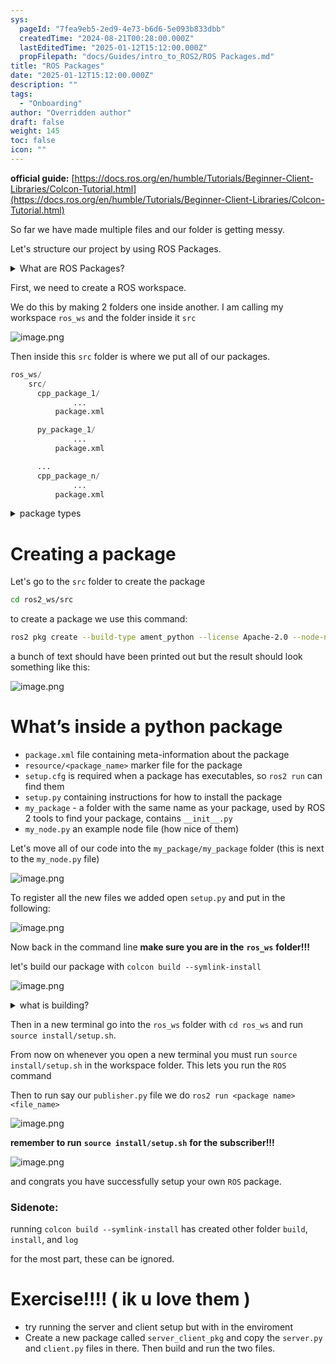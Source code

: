 ```yaml
---
sys:
  pageId: "7fea9eb5-2ed9-4e73-b6d6-5e093b833dbb"
  createdTime: "2024-08-21T00:28:00.000Z"
  lastEditedTime: "2025-01-12T15:12:00.000Z"
  propFilepath: "docs/Guides/intro_to_ROS2/ROS Packages.md"
title: "ROS Packages"
date: "2025-01-12T15:12:00.000Z"
description: ""
tags:
  - "Onboarding"
author: "Overridden author"
draft: false
weight: 145
toc: false
icon: ""
---
```


**official guide:** [https://docs.ros.org/en/humble/Tutorials/Beginner-Client-Libraries/Colcon-Tutorial.html](https://docs.ros.org/en/humble/Tutorials/Beginner-Client-Libraries/Colcon-Tutorial.html)

So far we have made multiple files and our folder is getting messy.

Let's structure our project by using ROS Packages.

<details>

<summary>What are ROS Packages?</summary>

ROS Packages are, as the name implies, packages of code that are highly sharable between ROS developers.

They consist of a folder, `package.xml` file, and source code

```python
      cpp_package_1/
		      ... imagine much code files here ..
          package.xml
```

</details>

First, we need to create a ROS workspace.

We do this by making 2 folders one inside another. I am calling my workspace `ros_ws` and the folder inside it `src`

![image.png](https://prod-files-secure.s3.us-west-2.amazonaws.com/d518164a-d88e-44d1-a4ee-3adb3bd8bce0/70706947-fd18-4537-a67b-e12946812d31/image.png?X-Amz-Algorithm=AWS4-HMAC-SHA256&X-Amz-Content-Sha256=UNSIGNED-PAYLOAD&X-Amz-Credential=ASIAZI2LB466T3E7KUS3%2F20250508%2Fus-west-2%2Fs3%2Faws4_request&X-Amz-Date=20250508T110752Z&X-Amz-Expires=3600&X-Amz-Security-Token=IQoJb3JpZ2luX2VjEMn%2F%2F%2F%2F%2F%2F%2F%2F%2F%2FwEaCXVzLXdlc3QtMiJHMEUCIE%2FD8NzSuJhlb3cdsfGD9O%2BA62tVJphrUmw%2F6a7A4t92AiEAhbSrns6uLpsA4vAso6zeHYR%2Fs5%2F4AdJowOHJMHe%2BjxIq%2FwMIchAAGgw2Mzc0MjMxODM4MDUiDKV6yOjQuMxsoqFIUCrcA9PMHoEEvJs38%2FVlrNVaEyfr70A825GfMCeViREXvW1tifWfqKMo%2BGnHprfMDlptgblhs31hT6zPq8IE%2FjVLFc82aF4LIMWJylQ97%2F3HS22H9zwsYZC0MWhkta7IZn89hiyTnr9qMzn%2Fy0c6zhYLSda8pH99jwQXfwtvWX2pkvKpUtXbOYzTR2%2BTCtenW2NfXmj7q5O1xxBl0pHXpTux8kYmCVsmFKyHMimvp%2Fp09UM1Mktp6%2FPd90TKDafJtAnUJa8TeUyuRqhdJ284UY6fRmk6mZJ3G0ylPrKWHVldUDxhWNpYsZNx6KpQwRT8POppF4i1O43lCprPmM7iepHlSSmQQpw3KJa6TIpkFPA2TacXFKVsvREHcJrWZ59CUhwR1mRz4WdD9tETs2xcQmbBMZzi%2Fr03KUuzDNBEhZ%2FyV%2FufIpPHlpSQGqMTY9Ofc6sH%2FFzX3mUi1V%2F3ZLTK8bAJQQZDYYzr3HHFL2%2FCrNkiWCLJk7sD8zjV%2FmoQIET0327FRpPw6JFMqqvw8Sjq9TPTku5XZpUpYBOs3%2BzprTJtroGExl%2F3upeOPtZLCm4IDC8Bo%2Bd9ERBkmbfyRrek9mLCM2DGFQ3%2BSQbRvQuw7qVXLbu1fH9%2BVVfT9hU2ucHAMMfg8cAGOqUBuik2x734n%2FliFlKStrI8PGDbQpnDCmNSUSt2%2BmqOoKktqd7XBXXN%2BusmWAf0B6Yx0k9cKNnFxR7RwH7mY4DyZW%2Fz4XDQt%2BxwMAuHUT8LUeN0x1W0p2EhErjCou3lHfaVhhpCJCEY4JsShLZdoyhC7Z0n3M3xvR12ORV2jXE%2FLAIOMpr7dLJIfuq6np5F917DVKbfBrcqfHP%2B0QEaU6975e43k9iH&X-Amz-Signature=5587964fc847cc54430454b265bfd3fbe403b8a5d32ce31e6f2b0f6864ea3a47&X-Amz-SignedHeaders=host&x-id=GetObject)

Then inside this `src` folder is where we put all of our packages.

```python
ros_ws/
    src/
      cpp_package_1/
		      ...
          package.xml

      py_package_1/
		      ...
          package.xml

      ...
      cpp_package_n/
		      ...
          package.xml

```

<details>

<summary>package types</summary>

packages can be either `C++` or python.

the intern file structure is different for each but for this guide we will stick to creating python packages

</details>

# Creating a package

Let's go to the `src` folder to create the package

```bash
cd ros2_ws/src
```

to create a package we use this command:

```bash
ros2 pkg create --build-type ament_python --license Apache-2.0 --node-name my_node my_package
```

a bunch of text should have been printed out but the result should look something like this:

![image.png](https://prod-files-secure.s3.us-west-2.amazonaws.com/d518164a-d88e-44d1-a4ee-3adb3bd8bce0/e6cf1e3f-8512-4a3e-b131-079f800bf3e8/image.png?X-Amz-Algorithm=AWS4-HMAC-SHA256&X-Amz-Content-Sha256=UNSIGNED-PAYLOAD&X-Amz-Credential=ASIAZI2LB466T3E7KUS3%2F20250508%2Fus-west-2%2Fs3%2Faws4_request&X-Amz-Date=20250508T110752Z&X-Amz-Expires=3600&X-Amz-Security-Token=IQoJb3JpZ2luX2VjEMn%2F%2F%2F%2F%2F%2F%2F%2F%2F%2FwEaCXVzLXdlc3QtMiJHMEUCIE%2FD8NzSuJhlb3cdsfGD9O%2BA62tVJphrUmw%2F6a7A4t92AiEAhbSrns6uLpsA4vAso6zeHYR%2Fs5%2F4AdJowOHJMHe%2BjxIq%2FwMIchAAGgw2Mzc0MjMxODM4MDUiDKV6yOjQuMxsoqFIUCrcA9PMHoEEvJs38%2FVlrNVaEyfr70A825GfMCeViREXvW1tifWfqKMo%2BGnHprfMDlptgblhs31hT6zPq8IE%2FjVLFc82aF4LIMWJylQ97%2F3HS22H9zwsYZC0MWhkta7IZn89hiyTnr9qMzn%2Fy0c6zhYLSda8pH99jwQXfwtvWX2pkvKpUtXbOYzTR2%2BTCtenW2NfXmj7q5O1xxBl0pHXpTux8kYmCVsmFKyHMimvp%2Fp09UM1Mktp6%2FPd90TKDafJtAnUJa8TeUyuRqhdJ284UY6fRmk6mZJ3G0ylPrKWHVldUDxhWNpYsZNx6KpQwRT8POppF4i1O43lCprPmM7iepHlSSmQQpw3KJa6TIpkFPA2TacXFKVsvREHcJrWZ59CUhwR1mRz4WdD9tETs2xcQmbBMZzi%2Fr03KUuzDNBEhZ%2FyV%2FufIpPHlpSQGqMTY9Ofc6sH%2FFzX3mUi1V%2F3ZLTK8bAJQQZDYYzr3HHFL2%2FCrNkiWCLJk7sD8zjV%2FmoQIET0327FRpPw6JFMqqvw8Sjq9TPTku5XZpUpYBOs3%2BzprTJtroGExl%2F3upeOPtZLCm4IDC8Bo%2Bd9ERBkmbfyRrek9mLCM2DGFQ3%2BSQbRvQuw7qVXLbu1fH9%2BVVfT9hU2ucHAMMfg8cAGOqUBuik2x734n%2FliFlKStrI8PGDbQpnDCmNSUSt2%2BmqOoKktqd7XBXXN%2BusmWAf0B6Yx0k9cKNnFxR7RwH7mY4DyZW%2Fz4XDQt%2BxwMAuHUT8LUeN0x1W0p2EhErjCou3lHfaVhhpCJCEY4JsShLZdoyhC7Z0n3M3xvR12ORV2jXE%2FLAIOMpr7dLJIfuq6np5F917DVKbfBrcqfHP%2B0QEaU6975e43k9iH&X-Amz-Signature=e05da9e7f0182782c91a6525a5c6e6116473537d0c94398386323fc180141b7b&X-Amz-SignedHeaders=host&x-id=GetObject)

# What’s inside a python package

- `package.xml` file containing meta-information about the package
- `resource/<package_name>` marker file for the package
- `setup.cfg` is required when a package has executables, so `ros2 run` can find them
- `setup.py` containing instructions for how to install the package
- `my_package` - a folder with the same name as your package, used by ROS 2 tools to find your package, contains `__init__.py`
- `my_node.py` an example node file (how nice of them)

Let's move all of our code into the `my_package/my_package` folder (this is next to the `my_node.py` file)

![image.png](https://prod-files-secure.s3.us-west-2.amazonaws.com/d518164a-d88e-44d1-a4ee-3adb3bd8bce0/9ce58f11-0da9-4d3e-b86d-506a9685d378/image.png?X-Amz-Algorithm=AWS4-HMAC-SHA256&X-Amz-Content-Sha256=UNSIGNED-PAYLOAD&X-Amz-Credential=ASIAZI2LB466T3E7KUS3%2F20250508%2Fus-west-2%2Fs3%2Faws4_request&X-Amz-Date=20250508T110752Z&X-Amz-Expires=3600&X-Amz-Security-Token=IQoJb3JpZ2luX2VjEMn%2F%2F%2F%2F%2F%2F%2F%2F%2F%2FwEaCXVzLXdlc3QtMiJHMEUCIE%2FD8NzSuJhlb3cdsfGD9O%2BA62tVJphrUmw%2F6a7A4t92AiEAhbSrns6uLpsA4vAso6zeHYR%2Fs5%2F4AdJowOHJMHe%2BjxIq%2FwMIchAAGgw2Mzc0MjMxODM4MDUiDKV6yOjQuMxsoqFIUCrcA9PMHoEEvJs38%2FVlrNVaEyfr70A825GfMCeViREXvW1tifWfqKMo%2BGnHprfMDlptgblhs31hT6zPq8IE%2FjVLFc82aF4LIMWJylQ97%2F3HS22H9zwsYZC0MWhkta7IZn89hiyTnr9qMzn%2Fy0c6zhYLSda8pH99jwQXfwtvWX2pkvKpUtXbOYzTR2%2BTCtenW2NfXmj7q5O1xxBl0pHXpTux8kYmCVsmFKyHMimvp%2Fp09UM1Mktp6%2FPd90TKDafJtAnUJa8TeUyuRqhdJ284UY6fRmk6mZJ3G0ylPrKWHVldUDxhWNpYsZNx6KpQwRT8POppF4i1O43lCprPmM7iepHlSSmQQpw3KJa6TIpkFPA2TacXFKVsvREHcJrWZ59CUhwR1mRz4WdD9tETs2xcQmbBMZzi%2Fr03KUuzDNBEhZ%2FyV%2FufIpPHlpSQGqMTY9Ofc6sH%2FFzX3mUi1V%2F3ZLTK8bAJQQZDYYzr3HHFL2%2FCrNkiWCLJk7sD8zjV%2FmoQIET0327FRpPw6JFMqqvw8Sjq9TPTku5XZpUpYBOs3%2BzprTJtroGExl%2F3upeOPtZLCm4IDC8Bo%2Bd9ERBkmbfyRrek9mLCM2DGFQ3%2BSQbRvQuw7qVXLbu1fH9%2BVVfT9hU2ucHAMMfg8cAGOqUBuik2x734n%2FliFlKStrI8PGDbQpnDCmNSUSt2%2BmqOoKktqd7XBXXN%2BusmWAf0B6Yx0k9cKNnFxR7RwH7mY4DyZW%2Fz4XDQt%2BxwMAuHUT8LUeN0x1W0p2EhErjCou3lHfaVhhpCJCEY4JsShLZdoyhC7Z0n3M3xvR12ORV2jXE%2FLAIOMpr7dLJIfuq6np5F917DVKbfBrcqfHP%2B0QEaU6975e43k9iH&X-Amz-Signature=b123986e7585e2ecd66ec68771420dfc62e4086a88db6db0263c61e06f27e46f&X-Amz-SignedHeaders=host&x-id=GetObject)

To register all the new files we added open `setup.py` and put in the following:

![image.png](https://prod-files-secure.s3.us-west-2.amazonaws.com/d518164a-d88e-44d1-a4ee-3adb3bd8bce0/1cd7c262-4cae-4496-9d75-c178537d24a2/image.png?X-Amz-Algorithm=AWS4-HMAC-SHA256&X-Amz-Content-Sha256=UNSIGNED-PAYLOAD&X-Amz-Credential=ASIAZI2LB466T3E7KUS3%2F20250508%2Fus-west-2%2Fs3%2Faws4_request&X-Amz-Date=20250508T110752Z&X-Amz-Expires=3600&X-Amz-Security-Token=IQoJb3JpZ2luX2VjEMn%2F%2F%2F%2F%2F%2F%2F%2F%2F%2FwEaCXVzLXdlc3QtMiJHMEUCIE%2FD8NzSuJhlb3cdsfGD9O%2BA62tVJphrUmw%2F6a7A4t92AiEAhbSrns6uLpsA4vAso6zeHYR%2Fs5%2F4AdJowOHJMHe%2BjxIq%2FwMIchAAGgw2Mzc0MjMxODM4MDUiDKV6yOjQuMxsoqFIUCrcA9PMHoEEvJs38%2FVlrNVaEyfr70A825GfMCeViREXvW1tifWfqKMo%2BGnHprfMDlptgblhs31hT6zPq8IE%2FjVLFc82aF4LIMWJylQ97%2F3HS22H9zwsYZC0MWhkta7IZn89hiyTnr9qMzn%2Fy0c6zhYLSda8pH99jwQXfwtvWX2pkvKpUtXbOYzTR2%2BTCtenW2NfXmj7q5O1xxBl0pHXpTux8kYmCVsmFKyHMimvp%2Fp09UM1Mktp6%2FPd90TKDafJtAnUJa8TeUyuRqhdJ284UY6fRmk6mZJ3G0ylPrKWHVldUDxhWNpYsZNx6KpQwRT8POppF4i1O43lCprPmM7iepHlSSmQQpw3KJa6TIpkFPA2TacXFKVsvREHcJrWZ59CUhwR1mRz4WdD9tETs2xcQmbBMZzi%2Fr03KUuzDNBEhZ%2FyV%2FufIpPHlpSQGqMTY9Ofc6sH%2FFzX3mUi1V%2F3ZLTK8bAJQQZDYYzr3HHFL2%2FCrNkiWCLJk7sD8zjV%2FmoQIET0327FRpPw6JFMqqvw8Sjq9TPTku5XZpUpYBOs3%2BzprTJtroGExl%2F3upeOPtZLCm4IDC8Bo%2Bd9ERBkmbfyRrek9mLCM2DGFQ3%2BSQbRvQuw7qVXLbu1fH9%2BVVfT9hU2ucHAMMfg8cAGOqUBuik2x734n%2FliFlKStrI8PGDbQpnDCmNSUSt2%2BmqOoKktqd7XBXXN%2BusmWAf0B6Yx0k9cKNnFxR7RwH7mY4DyZW%2Fz4XDQt%2BxwMAuHUT8LUeN0x1W0p2EhErjCou3lHfaVhhpCJCEY4JsShLZdoyhC7Z0n3M3xvR12ORV2jXE%2FLAIOMpr7dLJIfuq6np5F917DVKbfBrcqfHP%2B0QEaU6975e43k9iH&X-Amz-Signature=ce636ce71755b13beea192a65b1f4bc965524aa07e82e52080569043b4a76d34&X-Amz-SignedHeaders=host&x-id=GetObject)

Now back in the command line **make sure you are in the** **`ros_ws`** **folder!!!**

let's build our package with `colcon build --symlink-install`

![image.png](https://prod-files-secure.s3.us-west-2.amazonaws.com/d518164a-d88e-44d1-a4ee-3adb3bd8bce0/2f2a0d27-b173-48fd-b189-5f5c0ce65619/image.png?X-Amz-Algorithm=AWS4-HMAC-SHA256&X-Amz-Content-Sha256=UNSIGNED-PAYLOAD&X-Amz-Credential=ASIAZI2LB466T3E7KUS3%2F20250508%2Fus-west-2%2Fs3%2Faws4_request&X-Amz-Date=20250508T110752Z&X-Amz-Expires=3600&X-Amz-Security-Token=IQoJb3JpZ2luX2VjEMn%2F%2F%2F%2F%2F%2F%2F%2F%2F%2FwEaCXVzLXdlc3QtMiJHMEUCIE%2FD8NzSuJhlb3cdsfGD9O%2BA62tVJphrUmw%2F6a7A4t92AiEAhbSrns6uLpsA4vAso6zeHYR%2Fs5%2F4AdJowOHJMHe%2BjxIq%2FwMIchAAGgw2Mzc0MjMxODM4MDUiDKV6yOjQuMxsoqFIUCrcA9PMHoEEvJs38%2FVlrNVaEyfr70A825GfMCeViREXvW1tifWfqKMo%2BGnHprfMDlptgblhs31hT6zPq8IE%2FjVLFc82aF4LIMWJylQ97%2F3HS22H9zwsYZC0MWhkta7IZn89hiyTnr9qMzn%2Fy0c6zhYLSda8pH99jwQXfwtvWX2pkvKpUtXbOYzTR2%2BTCtenW2NfXmj7q5O1xxBl0pHXpTux8kYmCVsmFKyHMimvp%2Fp09UM1Mktp6%2FPd90TKDafJtAnUJa8TeUyuRqhdJ284UY6fRmk6mZJ3G0ylPrKWHVldUDxhWNpYsZNx6KpQwRT8POppF4i1O43lCprPmM7iepHlSSmQQpw3KJa6TIpkFPA2TacXFKVsvREHcJrWZ59CUhwR1mRz4WdD9tETs2xcQmbBMZzi%2Fr03KUuzDNBEhZ%2FyV%2FufIpPHlpSQGqMTY9Ofc6sH%2FFzX3mUi1V%2F3ZLTK8bAJQQZDYYzr3HHFL2%2FCrNkiWCLJk7sD8zjV%2FmoQIET0327FRpPw6JFMqqvw8Sjq9TPTku5XZpUpYBOs3%2BzprTJtroGExl%2F3upeOPtZLCm4IDC8Bo%2Bd9ERBkmbfyRrek9mLCM2DGFQ3%2BSQbRvQuw7qVXLbu1fH9%2BVVfT9hU2ucHAMMfg8cAGOqUBuik2x734n%2FliFlKStrI8PGDbQpnDCmNSUSt2%2BmqOoKktqd7XBXXN%2BusmWAf0B6Yx0k9cKNnFxR7RwH7mY4DyZW%2Fz4XDQt%2BxwMAuHUT8LUeN0x1W0p2EhErjCou3lHfaVhhpCJCEY4JsShLZdoyhC7Z0n3M3xvR12ORV2jXE%2FLAIOMpr7dLJIfuq6np5F917DVKbfBrcqfHP%2B0QEaU6975e43k9iH&X-Amz-Signature=41bac89b1557df553930556f4e289d6cdcbabfb709fe90c15a97b0d2d794ce8d&X-Amz-SignedHeaders=host&x-id=GetObject)

<details>

<summary>what is building?</summary>

if you are a CS major at Rose-Hulman you will learn the answer to this in CSSE132

but TLDR; is it combines all the code files into one program that can be run easily 

</details>

Then in a new terminal go into the `ros_ws` folder with `cd ros_ws` and run `source install/setup.sh`. 

From now on whenever you open a new terminal you must run `source install/setup.sh` in the workspace folder. This lets you run the `ROS` command

Then to run say our `publisher.py` file we do `ros2 run <package name> <file_name>`

![image.png](https://prod-files-secure.s3.us-west-2.amazonaws.com/d518164a-d88e-44d1-a4ee-3adb3bd8bce0/4f4b1219-3a44-4632-aa0a-ce3471699f59/image.png?X-Amz-Algorithm=AWS4-HMAC-SHA256&X-Amz-Content-Sha256=UNSIGNED-PAYLOAD&X-Amz-Credential=ASIAZI2LB466T3E7KUS3%2F20250508%2Fus-west-2%2Fs3%2Faws4_request&X-Amz-Date=20250508T110752Z&X-Amz-Expires=3600&X-Amz-Security-Token=IQoJb3JpZ2luX2VjEMn%2F%2F%2F%2F%2F%2F%2F%2F%2F%2FwEaCXVzLXdlc3QtMiJHMEUCIE%2FD8NzSuJhlb3cdsfGD9O%2BA62tVJphrUmw%2F6a7A4t92AiEAhbSrns6uLpsA4vAso6zeHYR%2Fs5%2F4AdJowOHJMHe%2BjxIq%2FwMIchAAGgw2Mzc0MjMxODM4MDUiDKV6yOjQuMxsoqFIUCrcA9PMHoEEvJs38%2FVlrNVaEyfr70A825GfMCeViREXvW1tifWfqKMo%2BGnHprfMDlptgblhs31hT6zPq8IE%2FjVLFc82aF4LIMWJylQ97%2F3HS22H9zwsYZC0MWhkta7IZn89hiyTnr9qMzn%2Fy0c6zhYLSda8pH99jwQXfwtvWX2pkvKpUtXbOYzTR2%2BTCtenW2NfXmj7q5O1xxBl0pHXpTux8kYmCVsmFKyHMimvp%2Fp09UM1Mktp6%2FPd90TKDafJtAnUJa8TeUyuRqhdJ284UY6fRmk6mZJ3G0ylPrKWHVldUDxhWNpYsZNx6KpQwRT8POppF4i1O43lCprPmM7iepHlSSmQQpw3KJa6TIpkFPA2TacXFKVsvREHcJrWZ59CUhwR1mRz4WdD9tETs2xcQmbBMZzi%2Fr03KUuzDNBEhZ%2FyV%2FufIpPHlpSQGqMTY9Ofc6sH%2FFzX3mUi1V%2F3ZLTK8bAJQQZDYYzr3HHFL2%2FCrNkiWCLJk7sD8zjV%2FmoQIET0327FRpPw6JFMqqvw8Sjq9TPTku5XZpUpYBOs3%2BzprTJtroGExl%2F3upeOPtZLCm4IDC8Bo%2Bd9ERBkmbfyRrek9mLCM2DGFQ3%2BSQbRvQuw7qVXLbu1fH9%2BVVfT9hU2ucHAMMfg8cAGOqUBuik2x734n%2FliFlKStrI8PGDbQpnDCmNSUSt2%2BmqOoKktqd7XBXXN%2BusmWAf0B6Yx0k9cKNnFxR7RwH7mY4DyZW%2Fz4XDQt%2BxwMAuHUT8LUeN0x1W0p2EhErjCou3lHfaVhhpCJCEY4JsShLZdoyhC7Z0n3M3xvR12ORV2jXE%2FLAIOMpr7dLJIfuq6np5F917DVKbfBrcqfHP%2B0QEaU6975e43k9iH&X-Amz-Signature=2a0f08ab0e3b2e79a5db90991e566512ad9ce2efc546a99124febc168c5f46e1&X-Amz-SignedHeaders=host&x-id=GetObject)

**remember to run** **`source install/setup.sh`** **for the subscriber!!!**

![image.png](https://prod-files-secure.s3.us-west-2.amazonaws.com/d518164a-d88e-44d1-a4ee-3adb3bd8bce0/02121119-dad4-49ec-8356-c956108b4243/image.png?X-Amz-Algorithm=AWS4-HMAC-SHA256&X-Amz-Content-Sha256=UNSIGNED-PAYLOAD&X-Amz-Credential=ASIAZI2LB466T3E7KUS3%2F20250508%2Fus-west-2%2Fs3%2Faws4_request&X-Amz-Date=20250508T110752Z&X-Amz-Expires=3600&X-Amz-Security-Token=IQoJb3JpZ2luX2VjEMn%2F%2F%2F%2F%2F%2F%2F%2F%2F%2FwEaCXVzLXdlc3QtMiJHMEUCIE%2FD8NzSuJhlb3cdsfGD9O%2BA62tVJphrUmw%2F6a7A4t92AiEAhbSrns6uLpsA4vAso6zeHYR%2Fs5%2F4AdJowOHJMHe%2BjxIq%2FwMIchAAGgw2Mzc0MjMxODM4MDUiDKV6yOjQuMxsoqFIUCrcA9PMHoEEvJs38%2FVlrNVaEyfr70A825GfMCeViREXvW1tifWfqKMo%2BGnHprfMDlptgblhs31hT6zPq8IE%2FjVLFc82aF4LIMWJylQ97%2F3HS22H9zwsYZC0MWhkta7IZn89hiyTnr9qMzn%2Fy0c6zhYLSda8pH99jwQXfwtvWX2pkvKpUtXbOYzTR2%2BTCtenW2NfXmj7q5O1xxBl0pHXpTux8kYmCVsmFKyHMimvp%2Fp09UM1Mktp6%2FPd90TKDafJtAnUJa8TeUyuRqhdJ284UY6fRmk6mZJ3G0ylPrKWHVldUDxhWNpYsZNx6KpQwRT8POppF4i1O43lCprPmM7iepHlSSmQQpw3KJa6TIpkFPA2TacXFKVsvREHcJrWZ59CUhwR1mRz4WdD9tETs2xcQmbBMZzi%2Fr03KUuzDNBEhZ%2FyV%2FufIpPHlpSQGqMTY9Ofc6sH%2FFzX3mUi1V%2F3ZLTK8bAJQQZDYYzr3HHFL2%2FCrNkiWCLJk7sD8zjV%2FmoQIET0327FRpPw6JFMqqvw8Sjq9TPTku5XZpUpYBOs3%2BzprTJtroGExl%2F3upeOPtZLCm4IDC8Bo%2Bd9ERBkmbfyRrek9mLCM2DGFQ3%2BSQbRvQuw7qVXLbu1fH9%2BVVfT9hU2ucHAMMfg8cAGOqUBuik2x734n%2FliFlKStrI8PGDbQpnDCmNSUSt2%2BmqOoKktqd7XBXXN%2BusmWAf0B6Yx0k9cKNnFxR7RwH7mY4DyZW%2Fz4XDQt%2BxwMAuHUT8LUeN0x1W0p2EhErjCou3lHfaVhhpCJCEY4JsShLZdoyhC7Z0n3M3xvR12ORV2jXE%2FLAIOMpr7dLJIfuq6np5F917DVKbfBrcqfHP%2B0QEaU6975e43k9iH&X-Amz-Signature=6d104f455afe75fb3a4d60ec6b9f5275d54811a269c31146c2b66779d7e009ec&X-Amz-SignedHeaders=host&x-id=GetObject)

and congrats you have successfully setup your own `ROS` package.

### Sidenote:

running `colcon build --symlink-install` has created other folder `build`, `install`, and `log`

for the most part, these can be ignored.

# Exercise!!!! ( ik u love them )

- try running the server and client setup but with in the enviroment
- Create a new package called `server_client_pkg` and copy the `server.py` and `client.py` files in there. Then build and run the two files.
